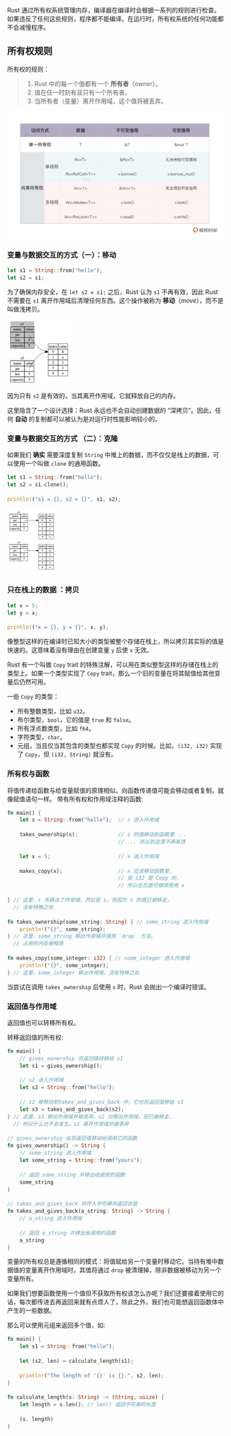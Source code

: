 Rust 通过所有权系统管理内存，编译器在编译时会根据一系列的规则进行检查。如果违反了任何这些规则，程序都不能编译。在运行时，所有权系统的任何功能都不会减慢程序。

## 所有权规则

所有权的规则：

> 1. Rust 中的每一个值都有一个 **所有者**（_owner_）。
> 2. 值在任一时刻有且只有一个所有者。
> 3. 当所有者（变量）离开作用域，这个值将被丢弃。

![](../images/Pasted%20image%2020241125112958.png)
### 变量与数据交互的方式（一）：移动
```rust
let s1 = String::from("hello"); 
let s2 = s1;
```
为了确保内存安全，在 `let s2 = s1;` 之后，Rust 认为 `s1` 不再有效，因此 Rust 不需要在 `s1` 离开作用域后清理任何东西。这个操作被称为 **移动**（_move_），而不是叫做浅拷贝。

![`s1` 无效之后的内存表现](../images/Pasted%20image%2020240506161944.png)

因为只有 `s2` 是有效的，当其离开作用域，它就释放自己的内存。

这里隐含了一个设计选择：Rust 永远也不会自动创建数据的 “深拷贝”。因此，任何 **自动** 的复制都可以被认为是对运行时性能影响较小的。

### 变量与数据交互的方式 （二）：克隆
如果我们 **确实** 需要深度复制 `String` 中堆上的数据，而不仅仅是栈上的数据，可以使用一个叫做 `clone` 的通用函数。
```rust
let s1 = String::from("hello");
let s2 = s1.clone();

println!("s1 = {}, s2 = {}", s1, s2);
```

![](../images/Pasted%20image%2020240506162159.png)

### 只在栈上的数据 ：拷贝
```rust
let x = 5;
let y = x;

println!("x = {}, y = {}", x, y);
```
像整型这样的在编译时已知大小的类型被整个存储在栈上，所以拷贝其实际的值是快速的。这意味着没有理由在创建变量 `y` 后使 `x` 无效。

Rust 有一个叫做 `Copy` trait 的特殊注解，可以用在类似整型这样的存储在栈上的类型上。如果一个类型实现了 `Copy` trait，那么一个旧的变量在将其赋值给其他变量后仍然可用。

一些 `Copy` 的类型：

- 所有整数类型，比如 `u32`。
- 布尔类型，`bool`，它的值是 `true` 和 `false`。
- 所有浮点数类型，比如 `f64`。
- 字符类型，`char`。
- 元组，当且仅当其包含的类型也都实现 `Copy` 的时候。比如，`(i32, i32)` 实现了 `Copy`，但 `(i32, String)` 就没有。

### 所有权与函数
将值传递给函数与给变量赋值的原理相似。向函数传递值可能会移动或者复制，就像赋值语句一样。
带有所有权和作用域注释的函数:
```rust
fn main() {
    let s = String::from("hello");  // s 进入作用域

    takes_ownership(s);             // s 的值移动到函数里 ...
                                    // ... 所以到这里不再有效

    let x = 5;                      // x 进入作用域

    makes_copy(x);                  // x 应该移动函数里，
                                    // 但 i32 是 Copy 的，
                                    // 所以在后面可继续使用 x

} // 这里，x 先移出了作用域，然后是 s。但因为 s 的值已被移走，
  // 没有特殊之处

fn takes_ownership(some_string: String) { // some_string 进入作用域
    println!("{}", some_string);
} // 这里，some_string 移出作用域并调用 `drop` 方法。
  // 占用的内存被释放

fn makes_copy(some_integer: i32) { // some_integer 进入作用域
    println!("{}", some_integer);
} // 这里，some_integer 移出作用域。没有特殊之处
```

当尝试在调用 `takes_ownership` 后使用 `s` 时，Rust 会抛出一个编译时错误。

### 返回值与作用域
返回值也可以转移所有权。

转移返回值的所有权:
```rust
fn main() {
	// gives_ownership 将返回值转移给 s1
    let s1 = gives_ownership();         

	// s2 进入作用域
    let s2 = String::from("hello");     

	// s2 被移动到takes_and_gives_back 中，它也将返回值移给 s3
    let s3 = takes_and_gives_back(s2);  
} // 这里，s3 移出作用域并被丢弃。s2 也移出作用域，但已被移走，
  // 所以什么也不会发生。s1 离开作用域并被丢弃

// gives_ownership 会将返回值移动给调用它的函数
fn gives_ownership() -> String {
	// some_string 进入作用域
    let some_string = String::from("yours"); 

	// 返回 some_string 并移出给调用的函数
    some_string                              
}

// takes_and_gives_back 将传入字符串并返回该值
fn takes_and_gives_back(a_string: String) -> String { 
	// a_string 进入作用域

	// 返回 a_string 并移出给调用的函数
    a_string  
}
```
变量的所有权总是遵循相同的模式：将值赋给另一个变量时移动它。当持有堆中数据值的变量离开作用域时，其值将通过 `drop` 被清理掉，除非数据被移动为另一个变量所有。

如果我们想要函数使用一个值但不获取所有权该怎么办呢？我们还要接着使用它的话，每次都传进去再返回来就有点烦人了，除此之外，我们也可能想返回函数体中产生的一些数据。

那么可以使用元组来返回多个值，如:
```rust
fn main() {
    let s1 = String::from("hello");

    let (s2, len) = calculate_length(s1);

    println!("The length of '{}' is {}.", s2, len);
}

fn calculate_length(s: String) -> (String, usize) {
    let length = s.len(); // len() 返回字符串的长度

    (s, length)
}
```